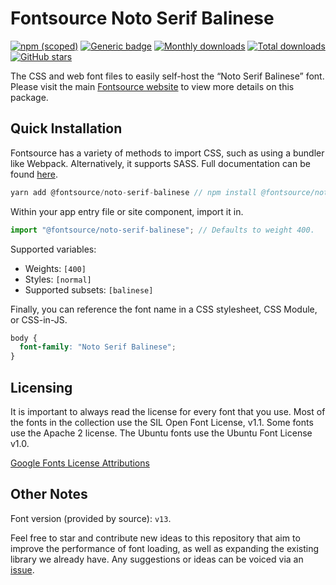 # Fontsource Noto Serif Balinese

[![npm (scoped)](https://img.shields.io/npm/v/@fontsource/noto-serif-balinese?color=brightgreen)](https://www.npmjs.com/package/@fontsource/noto-serif-balinese) [![Generic badge](https://img.shields.io/badge/fontsource-passing-brightgreen)](https://github.com/fontsource/fontsource) [![Monthly downloads](https://badgen.net/npm/dm/@fontsource/noto-serif-balinese)](https://github.com/fontsource/fontsource) [![Total downloads](https://badgen.net/npm/dt/@fontsource/noto-serif-balinese)](https://github.com/fontsource/fontsource) [![GitHub stars](https://img.shields.io/github/stars/fontsource/fontsource.svg?style=social&label=Star)](https://github.com/fontsource/fontsource/stargazers)

The CSS and web font files to easily self-host the “Noto Serif Balinese” font. Please visit the main [Fontsource website](https://fontsource.org/fonts/noto-serif-balinese) to view more details on this package.

## Quick Installation

Fontsource has a variety of methods to import CSS, such as using a bundler like Webpack. Alternatively, it supports SASS. Full documentation can be found [here](https://fontsource.org/docs/introduction).

```javascript
yarn add @fontsource/noto-serif-balinese // npm install @fontsource/noto-serif-balinese
```

Within your app entry file or site component, import it in.

```javascript
import "@fontsource/noto-serif-balinese"; // Defaults to weight 400.
```

Supported variables:

- Weights: `[400]`
- Styles: `[normal]`
- Supported subsets: `[balinese]`

Finally, you can reference the font name in a CSS stylesheet, CSS Module, or CSS-in-JS.

```css
body {
  font-family: "Noto Serif Balinese";
}
```

## Licensing

It is important to always read the license for every font that you use.
Most of the fonts in the collection use the SIL Open Font License, v1.1. Some fonts use the Apache 2 license. The Ubuntu fonts use the Ubuntu Font License v1.0.

[Google Fonts License Attributions](https://fonts.google.com/attribution)

## Other Notes

Font version (provided by source): `v13`.

Feel free to star and contribute new ideas to this repository that aim to improve the performance of font loading, as well as expanding the existing library we already have. Any suggestions or ideas can be voiced via an [issue](https://github.com/fontsource/fontsource/issues).
